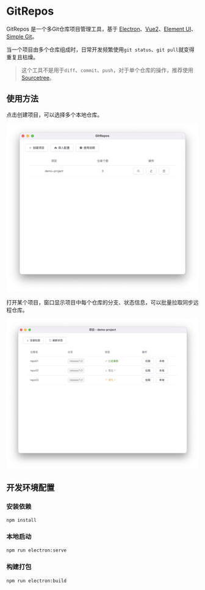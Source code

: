 # GitRepos

GitRepos 是一个多Git仓库项目管理工具，基于 [Electron](https://www.electronjs.org/)、[Vue2](https://v2.vuejs.org/)、[Element UI](https://element.eleme.cn/)、[Simple Git](https://github.com/steveukx/git-js)。

当一个项目由多个仓库组成时，日常开发频繁使用`git status`、`git pull`就变得重复且枯燥。

> 这个工具不是用于`diff`、`commit`、`push`，对于单个仓库的操作，推荐使用 [Sourcetree](https://www.sourcetreeapp.com/)。

## 使用方法

点击创建项目，可以选择多个本地仓库。

<img src="./build/screenshots/home-window.png" alt="home-window" style="zoom:50%;" />

打开某个项目，窗口显示项目中每个仓库的分支、状态信息，可以批量拉取同步远程仓库。

<img src="./build/screenshots/project-window.png" alt="project-window" style="zoom: 50%;" />

## 开发环境配置

### 安装依赖
```
npm install
```

### 本地启动
```
npm run electron:serve
```

### 构建打包
```
npm run electron:build
```
